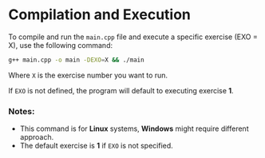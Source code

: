 # Compilation and Execution

To compile and run the `main.cpp` file and execute a specific exercise (EXO = X), use the following command:

```sh
g++ main.cpp -o main -DEXO=X && ./main
```

Where `X` is the exercise number you want to run.

If `EXO` is not defined, the program will default to executing exercise **1**.

### Notes:
- This command is for **Linux** systems, **Windows** might require different approach.
- The default exercise is **1** if `EXO` is not specified.
